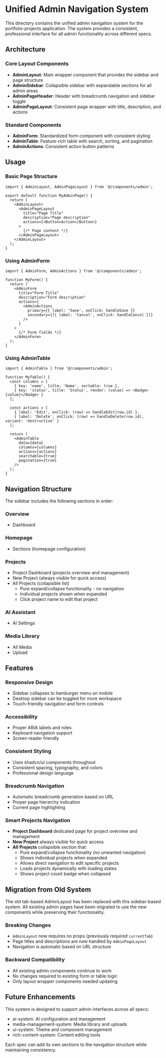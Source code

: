 # Unified Admin Navigation System

This directory contains the unified admin navigation system for the portfolio-projects application. The system provides a consistent, professional interface for all admin functionality across different specs.

## Architecture

### Core Layout Components

- **AdminLayout**: Main wrapper component that provides the sidebar and page structure
- **AdminSidebar**: Collapsible sidebar with expandable sections for all admin areas
- **AdminPageHeader**: Header with breadcrumb navigation and sidebar toggle
- **AdminPageLayout**: Consistent page wrapper with title, description, and actions

### Standard Components

- **AdminForm**: Standardized form component with consistent styling
- **AdminTable**: Feature-rich table with search, sorting, and pagination
- **AdminActions**: Consistent action button patterns

## Usage

### Basic Page Structure

```tsx
import { AdminLayout, AdminPageLayout } from '@/components/admin';

export default function MyAdminPage() {
  return (
    <AdminLayout>
      <AdminPageLayout
        title="Page Title"
        description="Page description"
        actions={<Button>Action</Button>}
      >
        {/* Page content */}
      </AdminPageLayout>
    </AdminLayout>
  );
}
```

### Using AdminForm

```tsx
import { AdminForm, AdminActions } from '@/components/admin';

function MyForm() {
  return (
    <AdminForm
      title="Form Title"
      description="Form description"
      actions={
        <AdminActions
          primary={{ label: 'Save', onClick: handleSave }}
          secondary={[{ label: 'Cancel', onClick: handleCancel }]}
        />
      }
    >
      {/* Form fields */}
    </AdminForm>
  );
}
```

### Using AdminTable

```tsx
import { AdminTable } from '@/components/admin';

function MyTable() {
  const columns = [
    { key: 'name', title: 'Name', sortable: true },
    { key: 'status', title: 'Status', render: (value) => <Badge>{value}</Badge> }
  ];

  const actions = [
    { label: 'Edit', onClick: (row) => handleEdit(row.id) },
    { label: 'Delete', onClick: (row) => handleDelete(row.id), variant: 'destructive' }
  ];

  return (
    <AdminTable
      data={data}
      columns={columns}
      actions={actions}
      searchable={true}
      pagination={true}
    />
  );
}
```

## Navigation Structure

The sidebar includes the following sections in order:

### Overview
- Dashboard

### Homepage
- Sections (homepage configuration)

### Projects
- Project Dashboard (projects overview and management)
- New Project (always visible for quick access)
- All Projects (collapsible list)
  - Pure expand/collapse functionality - no navigation
  - Individual projects shown when expanded
  - Click project name to edit that project

### AI Assistant
- AI Settings

### Media Library
- All Media
- Upload

## Features

### Responsive Design
- Sidebar collapses to hamburger menu on mobile
- Desktop sidebar can be toggled for more workspace
- Touch-friendly navigation and form controls

### Accessibility
- Proper ARIA labels and roles
- Keyboard navigation support
- Screen reader friendly

### Consistent Styling
- Uses shadcn/ui components throughout
- Consistent spacing, typography, and colors
- Professional design language

### Breadcrumb Navigation
- Automatic breadcrumb generation based on URL
- Proper page hierarchy indication
- Current page highlighting

### Smart Projects Navigation
- **Project Dashboard** dedicated page for project overview and management
- **New Project** always visible for quick access
- **All Projects** collapsible section that:
  - Pure expand/collapse functionality (no unwanted navigation)
  - Shows individual projects when expanded
  - Allows direct navigation to edit specific projects
  - Loads projects dynamically with loading states
  - Shows project count badge when collapsed

## Migration from Old System

The old tab-based AdminLayout has been replaced with this sidebar-based system. All existing admin pages have been migrated to use the new components while preserving their functionality.

### Breaking Changes
- `AdminLayout` now requires no props (previously required `currentTab`)
- Page titles and descriptions are now handled by `AdminPageLayout`
- Navigation is automatic based on URL structure

### Backward Compatibility
- All existing admin components continue to work
- No changes required to existing form or table logic
- Only layout wrapper components needed updating

## Future Enhancements

This system is designed to support admin interfaces across all specs:
- ai-system: AI configuration and management
- media-management-system: Media library and uploads
- ui-system: Theme and component management
- rich-content-system: Content editing tools

Each spec can add its own sections to the navigation structure while maintaining consistency.